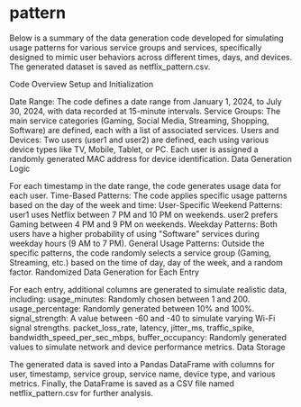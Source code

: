 # pattern


 Below is a summary of the data generation code developed for simulating usage patterns for various service groups and services, specifically designed to mimic user behaviors across different times, days, and devices. The generated dataset is saved as netflix_pattern.csv.

Code Overview
Setup and Initialization

Date Range: The code defines a date range from January 1, 2024, to July 30, 2024, with data recorded at 15-minute intervals.
Service Groups: The main service categories (Gaming, Social Media, Streaming, Shopping, Software) are defined, each with a list of associated services.
Users and Devices: Two users (user1 and user2) are defined, each using various device types like TV, Mobile, Tablet, or PC. Each user is assigned a randomly generated MAC address for device identification.
Data Generation Logic

For each timestamp in the date range, the code generates usage data for each user.
Time-Based Patterns: The code applies specific usage patterns based on the day of the week and time:
User-Specific Weekend Patterns:
user1 uses Netflix between 7 PM and 10 PM on weekends.
user2 prefers Gaming between 4 PM and 9 PM on weekends.
Weekday Patterns:
Both users have a higher probability of using "Software" services during weekday hours (9 AM to 7 PM).
General Usage Patterns:
Outside the specific patterns, the code randomly selects a service group (Gaming, Streaming, etc.) based on the time of day, day of the week, and a random factor.
Randomized Data Generation for Each Entry

For each entry, additional columns are generated to simulate realistic data, including:
usage_minutes: Randomly chosen between 1 and 200.
usage_percentage: Randomly generated between 10% and 100%.
signal_strength: A value between -60 and -40 to simulate varying Wi-Fi signal strengths.
packet_loss_rate, latency, jitter_ms, traffic_spike, bandwidth_speed_per_sec_mbps, buffer_occupancy: Randomly generated values to simulate network and device performance metrics.
Data Storage

The generated data is saved into a Pandas DataFrame with columns for user, timestamp, service group, service name, device type, and various metrics.
Finally, the DataFrame is saved as a CSV file named netflix_pattern.csv for further analysis.


